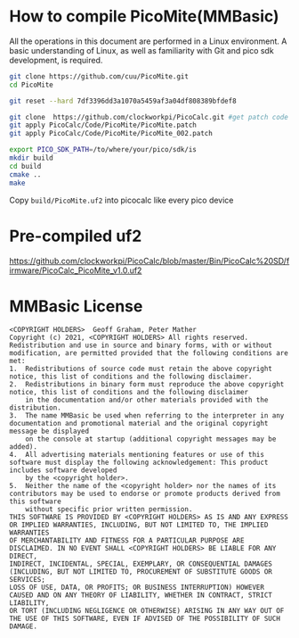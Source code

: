 # How to compile PicoMite(MMBasic)

All the operations in this document are performed in a Linux environment. A basic understanding of Linux, as well as familiarity with Git and pico sdk  development, is required.


```bash
git clone https://github.com/cuu/PicoMite.git
cd PicoMite

git reset --hard 7df3396dd3a1070a5459af3a04df808389bfdef8

git clone  https://github.com/clockworkpi/PicoCalc.git #get patch code
git apply PicoCalc/Code/PicoMite/PicoMite.patch
git apply PicoCalc/Code/PicoMite/PicoMite_002.patch

export PICO_SDK_PATH=/to/where/your/pico/sdk/is
mkdir build
cd build
cmake ..
make
```
Copy `build/PicoMite.uf2` into picocalc like every pico device

# Pre-compiled uf2

https://github.com/clockworkpi/PicoCalc/blob/master/Bin/PicoCalc%20SD/firmware/PicoCalc_PicoMite_v1.0.uf2


# MMBasic License

```
<COPYRIGHT HOLDERS>  Geoff Graham, Peter Mather
Copyright (c) 2021, <COPYRIGHT HOLDERS> All rights reserved. 
Redistribution and use in source and binary forms, with or without modification, are permitted provided that the following conditions are met: 
1.	Redistributions of source code must retain the above copyright notice, this list of conditions and the following disclaimer.
2.	Redistributions in binary form must reproduce the above copyright notice, this list of conditions and the following disclaimer
    in the documentation and/or other materials provided with the distribution.
3.	The name MMBasic be used when referring to the interpreter in any documentation and promotional material and the original copyright message be displayed 
    on the console at startup (additional copyright messages may be added).
4.	All advertising materials mentioning features or use of this software must display the following acknowledgement: This product includes software developed 
    by the <copyright holder>.
5.	Neither the name of the <copyright holder> nor the names of its contributors may be used to endorse or promote products derived from this software 
    without specific prior written permission.
THIS SOFTWARE IS PROVIDED BY <COPYRIGHT HOLDERS> AS IS AND ANY EXPRESS OR IMPLIED WARRANTIES, INCLUDING, BUT NOT LIMITED TO, THE IMPLIED WARRANTIES
OF MERCHANTABILITY AND FITNESS FOR A PARTICULAR PURPOSE ARE DISCLAIMED. IN NO EVENT SHALL <COPYRIGHT HOLDERS> BE LIABLE FOR ANY DIRECT, 
INDIRECT, INCIDENTAL, SPECIAL, EXEMPLARY, OR CONSEQUENTIAL DAMAGES (INCLUDING, BUT NOT LIMITED TO, PROCUREMENT OF SUBSTITUTE GOODS OR SERVICES; 
LOSS OF USE, DATA, OR PROFITS; OR BUSINESS INTERRUPTION) HOWEVER CAUSED AND ON ANY THEORY OF LIABILITY, WHETHER IN CONTRACT, STRICT LIABILITY, 
OR TORT (INCLUDING NEGLIGENCE OR OTHERWISE) ARISING IN ANY WAY OUT OF THE USE OF THIS SOFTWARE, EVEN IF ADVISED OF THE POSSIBILITY OF SUCH DAMAGE.
```
